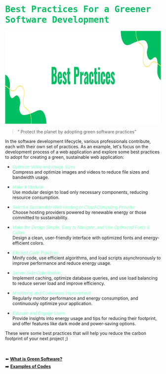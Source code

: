 # <span style="color: #00BF63; font-family:Monaco, monospace">Best Practices For a Greener Software Development </span>

<img src="assets/samples/3_Practice.png" alt="Practices" style="width:100%;height:300px;">

> “ Protect the planet by adopting green software practices”

In the software development lifecycle, various professionals contribute, each with their own set of practices. 
As an example, let's focus on the development process of a web application and explore some best practices to adopt for creating a green, sustainable web application:

* *<span style="color: #84ffc4; font-family:Calibri, sans-serif">Optimize Video and Image Sizes</span>*<br>
Compress and optimize images and videos to reduce file sizes and bandwidth usage.

* *<span style="color: #84ffc4; font-family:Calibri, sans-serif">Make It Modular</span>*<br>
Use modular design to load only necessary components, reducing resource consumption.

* *<span style="color: #84ffc4; font-family:Calibri, sans-serif">Select a Sustainable Web Hosting or Cloud-Computing Provider</span>*<br>
Choose hosting providers powered by renewable energy or those committed to sustainability.

* *<span style="color: #84ffc4; font-family:Calibri, sans-serif">Make the Design Simple, Easy to Navigate, and Use Optimized Fonts & Colors</span>*<br>
Design a clean, user-friendly interface with optimized fonts and energy-efficient colors.

* *<span style="color: #84ffc4; font-family:Calibri, sans-serif">Efficient Code Practices</span>*<br>
Minify code, use efficient algorithms, and load scripts asynchronously to improve performance and reduce energy usage.

* *<span style="color: #84ffc4; font-family:Calibri, sans-serif">Server-Side Optimization</span>*<br>
Implement caching, optimize database queries, and use load balancing to reduce server load and improve efficiency.

* *<span style="color: #84ffc4; font-family:Calibri, sans-serif">Monitoring and Continuous Improvement</span>*<br>
Regularly monitor performance and energy consumption, and continuously optimize your application.

* *<span style="color: #84ffc4; font-family:Calibri, sans-serif">Educate and Engage Users</span>*<br>
Provide insights into energy usage and tips for reducing their footprint, and offer features like dark mode and power-saving options.

These were some best practices that will help you reduce the carbon footprint of your next project ;) 

<br><br>
⬅️ [**What is Green Software?**](2_what_is_green_software.md)
<br>
➡️ [**Examples of Codes**](4_examples_of_codes.md)